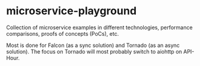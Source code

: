 microservice-playground
=======================
Collection of microservice examples in different technologies, performance comparisons, proofs of concepts (PoCs), etc.

Most is done for Falcon (as a sync solution) and Tornado (as an async solution).
The focus on Tornado will most probably switch to aiohttp on API-Hour.
